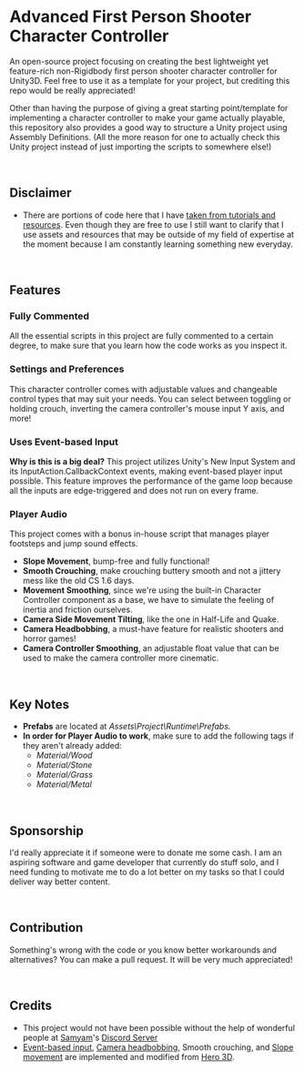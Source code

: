 # Advanced First Person Shooter Character Controller
An open-source project focusing on creating the best lightweight yet feature-rich non-Rigidbody first person shooter character controller for Unity3D. Feel free to use it as a template for your project, but crediting this repo would be really appreciated!

Other than having the purpose of giving a great starting point/template for implementing a character controller to make your game actually playable, this repository also provides a good way to structure a Unity project using Assembly Definitions. (All the more reason for one to actually check this Unity project instead of just importing the scripts to somewhere else!)

<br>

## Disclaimer
- There are portions of code here that I have [taken from tutorials and resources](#credits). Even though they are free to use I still want to clarify that I use assets and resources that may be outside of my field of expertise at the moment because I am constantly learning something new everyday.

<br>

## Features
### Fully Commented
All the essential scripts in this project are fully commented to a certain degree, to make sure that you learn how the code works as you inspect it.
### Settings and Preferences
This character controller comes with adjustable values and changeable control types that may suit your needs. You can select between toggling or holding crouch, inverting the camera controller's mouse input Y axis, and more!
### Uses Event-based Input
**Why is this is a big deal?**
This project utilizes Unity's New Input System and its InputAction.CallbackContext events, making event-based player input possible. This feature improves the performance of the game loop because all the inputs are edge-triggered and does not run on every frame.
### Player Audio
This project comes with a bonus in-house script that manages player footsteps and jump sound effects.
- **Slope Movement**, bump-free and fully functional!
- **Smooth Crouching**, make crouching buttery smooth and not a jittery mess like the old CS 1.6 days.
- **Movement Smoothing**, since we're using the built-in Character Controller component as a base, we have to simulate the feeling of inertia and friction ourselves.
- **Camera Side Movement Tilting**, like the one in Half-Life and Quake.
- **Camera Headbobbing**, a must-have feature for realistic shooters and horror games!
- **Camera Controller Smoothing**, an adjustable float value that can be used to make the camera controller more cinematic.

<br>

## Key Notes
- **Prefabs** are located at <i>Assets\Project\Runtime\Prefabs\.</i>
- **In order for Player Audio to work**, make sure to add the following tags if they aren't already added:
  - _Material/Wood_
  - _Material/Stone_
  - _Material/Grass_
  - _Material/Metal_

<br>

## Sponsorship
I'd really appreciate it if someone were to donate me some cash. I am an aspiring software and game developer that currently do stuff solo, and I need funding to motivate me to do a lot better on my tasks so that I could deliver way better content.

<br>

## Contribution
Something's wrong with the code or you know better workarounds and alternatives? You can make a pull request. It will be very much appreciated!

<br>

## Credits
- This project would not have been possible without the help of wonderful people at [Samyam](https://www.youtube.com/@samyam)'s [Discord Server](https://discord.com/invite/B9bjMxj)
- [Event-based input](https://www.youtube.com/watch?v=8Yih0p2Kvy0&t=3s), [Camera headbobbing](https://www.youtube.com/watch?v=5MbR2qJK8Tc&t=1s), Smooth crouching, and [Slope movement](https://www.youtube.com/watch?v=GI5LAbP5slE) are implemented and modified from [Hero 3D](https://www.youtube.com/@hero3d899).
